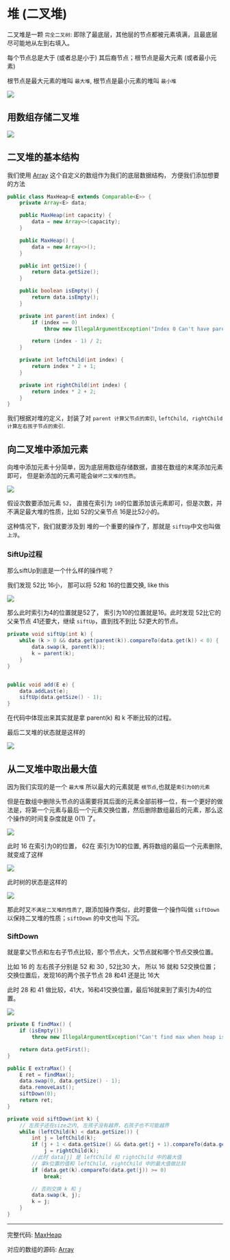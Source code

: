 # 堆 (二叉堆)

二叉堆是一颗 `完全二叉树`: 即除了最底层，其他层的节点都被元素填满，且最底层尽可能地从左到右填入。

每个节点总是大于 (或者总是小于) 其后裔节点；根节点是最大元素 (或者最小元素) 

根节点是最大元素的堆叫 `最大堆`, 根节点是最小元素的堆叫 `最小堆`

![](../images/play-data-structure/heap.png)

## 用数组存储二叉堆

![](../images/play-data-structure/heap-rule.png)



## 二叉堆的基本结构

我们使用 [Array](https://github.com/xiaozefeng/data-structures/blob/master/src/main/java/org/mickey/data/structure/array/Array.java) 这个自定义的数组作为我们的底层数据结构， 方便我们添加想要的方法

```java
public class MaxHeap<E extends Comparable<E>> {
    private Array<E> data;

    public MaxHeap(int capacity) {
        data = new Array<>(capacity);
    }

    public MaxHeap() {
        data = new Array<>();
    }

    public int getSize() {
        return data.getSize();
    }

    public boolean isEmpty() {
        return data.isEmpty();
    }

    private int parent(int index) {
        if (index == 0)
            throw new IllegalArgumentException("Index 0 Can't have parent!");

        return (index - 1) / 2;
    }

    private int leftChild(int index) {
        return index * 2 + 1;
    }

    private int rightChild(int index) {
        return index * 2 + 2;
    }
}
```

我们根据对堆的定义，封装了对 `parent 计算父节点的索引`,  `leftChild, rightChild 计算左右孩子节点的索引`.





## 向二叉堆中添加元素

向堆中添加元素十分简单，因为底层用数组存储数据，直接在数组的末尾添加元素即可， 但是新添加的元素可能会`破坏二叉堆的性质`。

![](../images/play-data-structure/heap-add.png)

假设次数要添加元素 `52`， 直接在索引为 `10`的位置添加该元素即可，但是次数，并不满足最大堆的性质，比如 52的父亲节点 16是比52小的。

这种情况下，我们就要涉及到 堆的一个重要的操作了，那就是 `siftUp`中文也叫做 `上浮`。



### SiftUp过程

那么siftUp到底是一个什么样的操作呢？

我们发现 52比 16小， 那可以将 52和 16的位置交换, like this

![](../images/play-data-structure/heap-siftup1.png)

那么此时索引为4的位置就是52了， 索引为10的位置就是16。此时发现 52比它的父亲节点 41还要大，继续 `siftUp`，直到找不到比 52更大的节点。

```java
private void siftUp(int k) {
    while (k > 0 && data.get(parent(k)).compareTo(data.get(k)) < 0) {
        data.swap(k, parent(k));
        k = parent(k);
    }
}


public void add(E e) {
    data.addLast(e);
    siftUp(data.getSize() - 1);
}
```

在代码中体现出来其实就是拿  parent(k) 和 k 不断比较的过程。

最后二叉堆的状态就是这样的

![](../images/play-data-structure/heap-siftup2.png)





## 从二叉堆中取出最大值

因为我们实现的是一个 `最大堆` 所以最大的元素就是 `根节点`,也就是`索引为0的元素`

但是在数组中删除头节点的话需要将其后面的元素全部前移一位，有一个更好的做法是，将第一个元素与最后一个元素交换位置，然后删除数组最后的元素，那么这个操作的时间复杂度就是 0(1) 了。

![](../images/play-data-structure/heap-remove1.png)

此时 16 在索引为0的位置， 62在 索引为10的位置, 再将数组的最后一个元素删除, 就变成了这样

![](../images/play-data-structure/heap-remove2.png)

此时树的状态是这样的

![](../images/play-data-structure/heap-remove3.png)

那此时又`不满足二叉堆的性质了`, 跟添加操作类似，此时要做一个操作叫做 `siftDown` 以保持二叉堆的性质；`siftDown` 的中文也叫 下沉。



### SiftDown

就是拿父节点和左右子节点比较，那个节点大，父节点就和哪个节点交换位置。

比如 16 的 左右孩子分别是 52 和 30 , 52比30 大， 所以 16 就和 52交换位置；交换位置后，发现16的两个孩子节点 28 和41 还是比 16大

此时 28 和 41 做比较，41大，16和41交换位置，最后16就来到了索引为4的位置。

![](../images/play-data-structure/heap-siftdown1.png)

```java
private E findMax() {
    if (isEmpty())
        throw new IllegalArgumentException("Can't find max when heap is empty!");

    return data.getFirst();
}

public E extraMax() {
    E ret = findMax();
    data.swap(0, data.getSize() - 1);
    data.removeLast();
    siftDown(0);
    return ret;
}

private void siftDown(int k) {
    // 左孩子还在size之内, 左孩子没有越界，右孩子也不可能越界
    while (leftChild(k) < data.getSize()) {
        int j = leftChild(k);
        if (j + 1 < data.getSize() && data.get(j + 1).compareTo(data.get(j)) > 0)
            j = rightChild(k);
        //此时 data[j] 是 leftChild 和 rightChild 中的最大值
        // 拿k位置的值和 leftChild, rightChild 中的最大值做比较
        if (data.get(k).compareTo(data.get(j)) >= 0)
            break;

        // 否则交换 k 和 j
        data.swap(k, j);
        k = j;
    }
}
```

---

完整代码: [MaxHeap](https://github.com/xiaozefeng/data-structures/blob/master/src/main/java/org/mickey/data/structure/heap/MaxHeap.java)

对应的数组的源码: [Array](https://github.com/xiaozefeng/data-structures/blob/master/src/main/java/org/mickey/data/structure/array/Array.java)